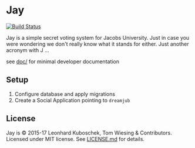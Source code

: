 # Jay

[![Build Status](https://travis-ci.org/kuboschek/jay.svg?branch=prod)](https://travis-ci.org/kuboschek/jay)

Jay is a simple secret voting system for Jacobs University. Just in case you were wondering we don't really know what it stands for either. Just another acronym with J ...

see [doc/](doc) for minimal developer documentation

## Setup

1. Configure database and apply migrations
2. Create a Social Application pointing to `dreamjub`

## License

Jay is &copy; 2015-17 Leonhard Kuboschek, Tom Wiesing & Contributors. Licensed under MIT license. See [LICENSE.md](LICENSE.md) for details.
